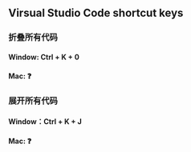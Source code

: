 ## Virsual Studio Code shortcut keys

### 折叠所有代码
#### Window: Ctrl + K + 0
#### Mac: ❓

### 展开所有代码
#### Window：Ctrl + K + J
#### Mac: ❓